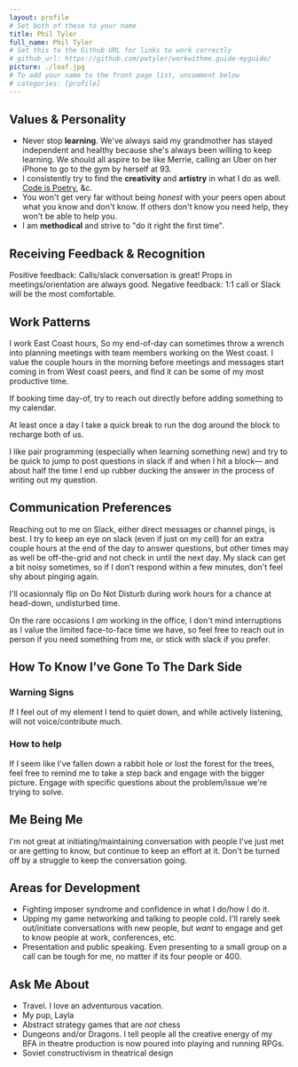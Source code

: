 ```yaml
---
layout: profile
# Set both of these to your name
title: Phil Tyler
full_name: Phil Tyler
# Set this to the Github URL for links to work correctly
# github_url: https://github.com/pwtyler/workwithme.guide-myguide/
picture: ./loaf.jpg
# To add your name to the front page list, uncomment below
# categories: [profile]
---
```

## Values & Personality

- Never stop **learning**. We've always said my grandmother has stayed independent and healthy because she's always been willing to keep learning. We should all aspire to be like Merrie, calling an Uber on her iPhone to go to the gym by herself at 93.
- I consistently try to find the **creativity** and **artistry** in what I do as well. [Code is Poetry](https://wordpress.org/), &c.
- You won't get very far without being *honest* with your peers open about what you know and don't know. If others don't know you need help, they won't be able to help you.
- I am **methodical** and strive to "do it right the first time".

## Receiving Feedback & Recognition

Positive feedback: Calls/slack conversation is great! Props in meetings/orientation are always good.
Negative feedback: 1:1 call or Slack will be the most comfortable.

## Work Patterns

I work East Coast hours, So my end-of-day can sometimes throw a wrench into planning meetings with team members working on the West coast. I value the couple hours in the morning before meetings and messages start coming in from West coast peers, and find it can be some of my most productive time.

If booking time day-of, try to reach out directly before adding something to my calendar.

At least once a day I take a quick break to run the dog around the block to recharge both of us.

I like pair programming (especially when learning something new) and try to be quick to jump to post questions in slack if and when I hit a block— and about half the time I end up rubber ducking the answer in the process of writing out my question. 

## Communication Preferences

Reaching out to me on Slack, either direct messages or channel pings, is best. I try to keep an eye on slack (even if just on my cell) for an extra couple hours at the end of the day to answer questions, but other times may as well be off-the-grid and not check in until the next day. My slack can get a bit noisy sometimes, so if I don't respond within a few minutes, don't feel shy about pinging again. 

I'll ocasionnaly flip on Do Not Disturb during work hours for a chance at head-down, undisturbed time.

On the rare occasions I _am_ working in the office, I don't mind interruptions as I value the limited face-to-face time we have, so feel free to reach out in person if you need something from me, or stick with slack if you prefer.

## How To Know I’ve Gone To The Dark Side

### Warning Signs

If I feel out of my element I tend to quiet down, and while actively listening, will not voice/contribute much.

### How to help

If I seem like I've fallen down a rabbit hole or lost the forest for the trees, feel free to remind me to take a step back and engage with the bigger picture. Engage with specific questions about the problem/issue we're trying to solve.

## Me Being Me

I'm not great at initiating/maintaining conversation with people I've just met or are getting to know, but continue to keep an effort at it. Don't be turned off by a struggle to keep the conversation going.

## Areas for Development

* Fighting imposer syndrome and confidence in what I do/how I do it.
* Upping my game networking and talking to people cold. I'll rarely seek out/initiate conversations with new people, but *want* to engage and get to know people at work, conferences, etc.
* Presentation and public speaking. Even presenting to a small group on a call can be tough for me, no matter if its four people or 400.

## Ask Me About

* Travel. I love an adventurous vacation.
* My pup, Layla
* Abstract strategy games that are _not_ chess
* Dungeons and/or Dragons. I tell people all the creative energy of my BFA in theatre production is now poured into playing and running RPGs.
* Soviet constructivism in theatrical design